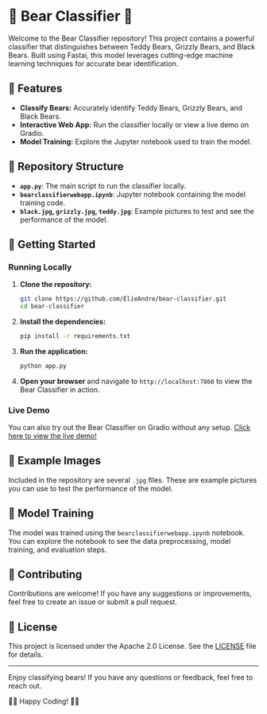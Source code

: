 # 🐻 Bear Classifier 🐻

Welcome to the Bear Classifier repository! This project contains a powerful classifier that distinguishes between Teddy Bears, Grizzly Bears, and Black Bears. Built using Fastai, this model leverages cutting-edge machine learning techniques for accurate bear identification.

## 🌟 Features
- **Classify Bears:** Accurately identify Teddy Bears, Grizzly Bears, and Black Bears.
- **Interactive Web App:** Run the classifier locally or view a live demo on Gradio.
- **Model Training:** Explore the Jupyter notebook used to train the model.

## 📂 Repository Structure
- **`app.py`**: The main script to run the classifier locally.
- **`bearclassifierwebapp.ipynb`**: Jupyter notebook containing the model training code.
- **`black.jpg`, `grizzly.jpg`, `teddy.jpg`**: Example pictures to test and see the performance of the model.

## 🚀 Getting Started

### Running Locally
1. **Clone the repository:**
    ```bash
    git clone https://github.com/ElieAndre/bear-classifier.git
    cd bear-classifier
    ```

2. **Install the dependencies:**
    ```bash
    pip install -r requirements.txt
    ```

3. **Run the application:**
    ```bash
    python app.py
    ```

4. **Open your browser** and navigate to `http://localhost:7860` to view the Bear Classifier in action.

### Live Demo
You can also try out the Bear Classifier on Gradio without any setup. [Click here to view the live demo!](https://elieandre-fastai-bearclassifier.hf.space/)

## 📸 Example Images
Included in the repository are several `.jpg` files. These are example pictures you can use to test the performance of the model.

## 📓 Model Training
The model was trained using the `bearclassifierwebapp.ipynb` notebook. You can explore the notebook to see the data preprocessing, model training, and evaluation steps.

## 🤝 Contributing
Contributions are welcome! If you have any suggestions or improvements, feel free to create an issue or submit a pull request.

## 📜 License
This project is licensed under the Apache 2.0 License. See the [LICENSE](LICENSE) file for details.

---

Enjoy classifying bears! If you have any questions or feedback, feel free to reach out.

🐻🎉 Happy Coding! 🎉🐻
